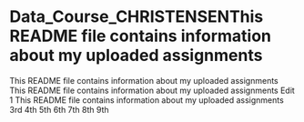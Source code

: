 # Data_Course_CHRISTENSENThis README file contains information about my uploaded assignments
This README file contains information about my uploaded assignments
This README file contains information about my uploaded assignments Edit 1
This README file contains information about my uploaded assignments
3rd
4th
5th
6th
7th
8th
9th
